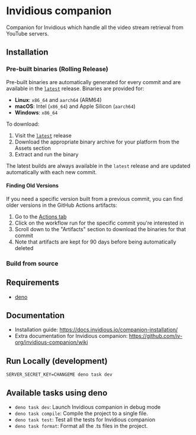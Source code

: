 # Invidious companion

Companion for Invidious which handle all the video stream retrieval from YouTube servers.

## Installation

### Pre-built binaries (Rolling Release)

Pre-built binaries are automatically generated for every commit and are available in the [`latest`](https://github.com/iv-org/invidious-companion/releases/tag/latest) release. Binaries are provided for:

- **Linux**: `x86_64` and `aarch64` (ARM64)
- **macOS**: Intel (`x86_64`) and Apple Silicon (`aarch64`) 
- **Windows**: `x86_64`

To download:
1. Visit the [`latest`](https://github.com/iv-org/invidious-companion/releases/tag/latest) release
2. Download the appropriate binary archive for your platform from the Assets section
3. Extract and run the binary

The latest builds are always available in the `latest` release and are updated automatically with each new commit.

#### Finding Old Versions

If you need a specific version built from a previous commit, you can find older versions in the GitHub Actions artifacts:

1. Go to the [Actions tab](https://github.com/iv-org/invidious-companion/actions/workflows/release-binaries.yaml)
2. Click on the workflow run for the specific commit you're interested in
3. Scroll down to the "Artifacts" section to download the binaries for that commit
4. Note that artifacts are kept for 90 days before being automatically deleted

### Build from source

## Requirements

- [deno](https://docs.deno.com/runtime/)  

## Documentation
- Installation guide: https://docs.invidious.io/companion-installation/
- Extra documentation for Invidious companion: https://github.com/iv-org/invidious-companion/wiki

## Run Locally (development)

```
SERVER_SECRET_KEY=CHANGEME deno task dev
```

## Available tasks using deno

- `deno task dev`: Launch Invidious companion in debug mode
- `deno task compile`: Compile the project to a single file.
- `deno task test`: Test all the tests for Invidious companion
- `deno task format`: Format all the .ts files in the project.

